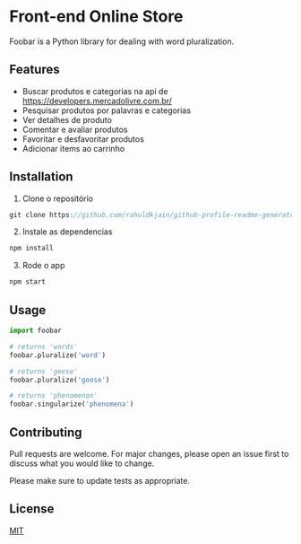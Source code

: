 # Front-end Online Store

Foobar is a Python library for dealing with word pluralization.

## Features

- Buscar produtos e categorias na api de https://developers.mercadolivre.com.br/
- Pesquisar produtos por palavras e categorias
- Ver detalhes de produto
- Comentar e avaliar produtos
- Favoritar e desfavoritar produtos
- Adicionar items ao carrinho

## Installation

1. Clone o repositório

```javascript
git clone https://github.com/rahuldkjain/github-profile-readme-generator.git
```

2. Instale as dependencias

```javascript
npm install
```

3. Rode o app

```javascript
npm start
```

## Usage

```python
import foobar

# returns 'words'
foobar.pluralize('word')

# returns 'geese'
foobar.pluralize('goose')

# returns 'phenomenon'
foobar.singularize('phenomena')
```

## Contributing
Pull requests are welcome. For major changes, please open an issue first to discuss what you would like to change.

Please make sure to update tests as appropriate.

## License
[MIT](https://choosealicense.com/licenses/mit/)